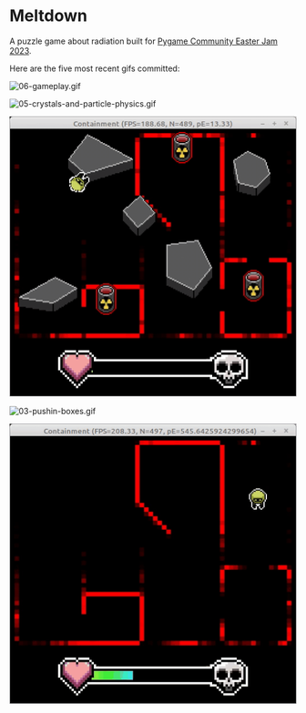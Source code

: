 # Meltdown
A puzzle game about radiation built for [Pygame Community Easter Jam 2023](https://itch.io/jam/pygame-community-easter-jam-2023).

Here are the five most recent gifs committed:

![06-gameplay.gif](gifs/06-gameplay.gif?raw=true "06-gameplay")

![05-crystals-and-particle-physics.gif](gifs/05-crystals-and-particle-physics.gif?raw=true "05-crystals-and-particle-physics")

![04-pulling-boxes.gif](gifs/04-pulling-boxes.gif?raw=true "04-pulling-boxes")

![03-pushin-boxes.gif](gifs/03-pushin-boxes.gif?raw=true "03-pushin-boxes")

![02-player.gif](gifs/02-player.gif?raw=true "02-player")
